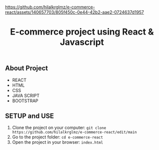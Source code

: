 


https://github.com/hilalkrglmz/e-commerce-react/assets/140657703/805f450c-0e44-42b2-aae2-0724637d1957




<!DOCTYPE html>
<html lang="en">
<head>
    <meta charset="UTF-8">
    <meta name="viewport" content="width=device-width, initial-scale=1.0">
</head>
<body>
    <header>
        <h1> E-commerce project using React & Javascript </h1>
    </header>
    <div class="container">
        <h2>About Project</h2>
            <ul>
                <li>REACT</li>
                <li>HTML</li>
                <li>CSS</li>
                <li>JAVA SCRIPT</li>
                <li>BOOTSTRAP</li>
              </ul>
            <h2>SETUP and USE</h2>
        <ol>
            <li>Clone the project on your computer: <code>git clone https://github.com/hilalkrglmz/e-commerce-react/edit/main</code></li>
            <li>Go to the project folder: <code>cd e-commerce-react</code></li>
            <li>Open the project in your browser: <code>index.html</code></li>
        </ol>
    </div>
</body>
</html>
